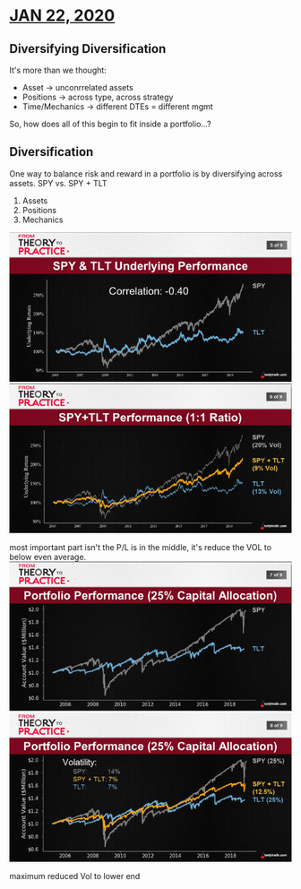 # [JAN 22, 2020](https://www.tastytrade.com/tt/shows/from-theory-to-practice/episodes/portfolio-tactics-building-blocks-diversification-part-one-01-22-2020)

## Diversifying Diversification
It's more than we thought:
* Asset -> unconrrelated assets
* Positions -> across type, across strategy
* Time/Mechanics -> different DTEs = different mgmt

So, how does all of this begin to fit inside a portfolio...?

## Diversification 
  One way to balance risk and reward in a portfolio is by diversifying across assets. SPY vs. SPY + TLT
  1. Assets
  2. Positions
  3. Mechanics

  ![alt text](./img/10.1.png "spy")
  ![alt text](./img/10.2.png "spy")

  most important part isn't the P/L is in the middle, it's reduce the VOL to below even average.
  ![alt text](./img/10.3.png "spy")
  ![alt text](./img/10.4.png "spy")

  maximum reduced Vol to lower end 